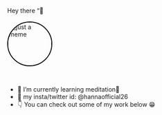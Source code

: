  Hey there “👋    <br><br>  <img src="https://github.com/hannaofficial/hannaofficial/assets/129774610/495f59bc-69c8-4c13-ba7d-9e00176cb9c6" style="width: 100px; height: 100px; border-radius: 50%; border: 2px solid #000;" alt="just a meme"> 





<br>


<!-- <img src="https://github.com/hannaofficial/hannaofficial/assets/129774610/4f3114cb-5110-4bc3-a1e3-01320f9f6a36" width="600" height='450px'   > -->



- 🌱 I’m currently learning meditation🥹
- 💬 my insta/twitter id: @hannaofficial26
- 👇 You can check out some of my work below 😁

<!--
**hannaofficial/hannaofficial** is a ✨ _special_ ✨ repository because its `README.md` (this file) appears on your GitHub profile.

Here are some ideas to get you started:

- 🔭 I’m currently working on ...
- 🌱 I’m currently learning ...
- 👯 I’m looking to collaborate on ...
- 🤔 I’m looking for help with ...
- 💬 Ask me about ...
- 📫 How to reach me: ...
- 😄 Pronouns: ...
- ⚡ Fun fact: ...
-->
